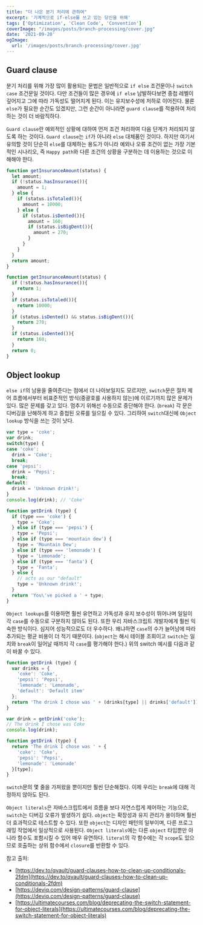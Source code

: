 ```yaml
---
title: "더 나은 분기 처리에 관하여"
excerpt: '기계적으로 if-else를 쓰고 있는 당신을 위해'
tags: ['Optimization', 'Clean Code', 'Convention']
coverImage: "/images/posts/branch-processing/cover.jpg"
date: '2021-09-20'
ogImage:
  url: '/images/posts/branch-processing/cover.jpg'
---
```


## Guard clause

분기 처리를 위해 가장 많이 활용되는 문법은 일반적으로 `if else` 조건문이나 `switch case` 조건문일 것이다. 다만 조건들이 많은 경우에 `if else` 남발하다보면 중첩 레벨이 깊어지고 그에 따라 가독성도 떨어지게 된다. 이는 유지보수성에 저하로 이어진다. 물론 `else`가 필요한 순간도 있겠지만, 그런 순간이 아니라면 `guard clause`를 적용하여 처리하는 것이 더 바람직하다.

`Guard clause`란 예외적인 상황에 대하여 먼저 조건 처리하여 다음 단계가 처리되지 않도록 하는 것이다. `Guard clause`는 `if`가 아니라 `else` 대체품인 것이다. 하지만 여기서 유의할 것이 단순히 `else`를 대체하는 용도가 아니라 예외나 오류 조건이 없는 가장 기본적인 시나리오, 즉 `Happy path`와 다른 조건의 상황을 구분하는 데 이용하는 것으로 이해해야 한다.

```jsx
function getInsuranceAmount(status) {
  let amount;
  if (!status.hasInsurance()){
    amount = 1;
  } else {
    if (status.isTotaled()){
      amount = 10000;
    } else {
      if (status.isDented()){
        amount = 160;
        if (status.isBigDent()){
          amount = 270;
        }
      }
    }
  }
  return amount;
}
```

```jsx
function getInsuranceAmount(status) {
  if (!status.hasInsurance()){
    return 1;
  }
  if (status.isTotaled()){
    return 10000;
  }
  if (status.isDented() && status.isBigDent()){
    return 270;
  }
  if (status.isDented()){
    return 160;
  }
  return 0;
}
```


## Object lookup

 `else if`의 남용을 줄여준다는 점에서 더 나아보일지도 모르지만, `switch`문은 절차 제어 흐름에서부터 비표준적인 방식(중괄호를 사용하지 않는)에 이르기까지 많은 문제가 있다. 많은 문제를 갖고 있다. 멈추기 위해선 수동으로 중단해야 한다. (`break`) 각 문은 디버깅을 난해하게 하고 중첩된 오류를 일으킬 수 있다. 그리하여 `switch`대신에 `Object lookup` 방식을 쓰는 것이 낫다. 

```jsx
var type = 'coke';
var drink;
switch(type) {
case 'coke':
  drink = 'Coke';
  break;
case 'pepsi':
  drink = 'Pepsi';
  break;
default:
  drink = 'Unknown drink!';
}
console.log(drink); // 'Coke'
```

```jsx
function getDrink (type) {
  if (type === 'coke') {
    type = 'Coke';
  } else if (type === 'pepsi') {
    type = 'Pepsi';
  } else if (type === 'mountain dew') {
    type = 'Mountain Dew';
  } else if (type === 'lemonade') {
    type = 'Lemonade';
  } else if (type === 'fanta') {
    type = 'Fanta';
  } else {
    // acts as our "default"
    type = 'Unknown drink!';
  }
  return 'You\'ve picked a ' + type;
}
```

`Object lookups`를 이용하면 훨씬 유연하고 가독성과 유지 보수성이 뛰어나며 일일이 각 `case`를 수동으로 구분하지 않아도 된다. 또한 우리 자바스크립트 개발자에게 훨씬 익숙한 방식이다. 심지어 성능적으로도 더 우수하다. 왜냐하면 `case`의 수가 늘어남에 따라 추가되는 평균 비용이 더 적기 때문이다. (`object`는 해시 테이블 조회이고 `switch`는 일치와 `break`이 일어날 때까지 각 `case`를 평가해야 한다.) 위의 switch 예시를 다음과 같이 바꿀 수 있다.

```jsx
function getDrink (type) {
  var drinks = {
    'coke': 'Coke',
    'pepsi': 'Pepsi',
    'lemonade': 'Lemonade',
    'default': 'Default item'
  };
  return 'The drink I chose was ' + (drinks[type] || drinks['default']);
}

var drink = getDrink('coke');
// The drink I chose was Coke
console.log(drink);
```

```jsx
function getDrink (type) {
  return 'The drink I chose was ' + {
    'coke': 'Coke',
    'pepsi': 'Pepsi',
    'lemonade': 'Lemonade'
  }[type];
}
```

`switch`문의 몇 줄을 가져왔을 뿐이지만 훨씬 단순해졌다. 이제 우리는 `break`에 대해 걱정하지 않아도 된다. 

`Object literals`은 자바스크립트에서 흐름을 보다 자연스럽게 제어하는 기능으로, `switch`는 디버깅 오류가 발생하기 쉽다. `object`는 확장성과 유지 관리가 용이하며 훨씬 더 효과적으로 테스트할 수 있다. 또한 `object`는 디자인 패턴의 일부이며, 다른 프로그래밍 작업에서 일상적으로 사용된다. `Object literals`에는 다른 `object` 타입뿐만 아니라 함수도 포함시킬 수 있어 매우 유연하다. `literal`의 각 함수에는 각 `scope`도 있으므로 호출하는 상위 함수에서 `closure`를 반환할 수 있다.

참고 출처:

- [https://dev.to/qvault/guard-clauses-how-to-clean-up-conditionals-2fdm](https://dev.to/qvault/guard-clauses-how-to-clean-up-conditionals-2fdm)
- [https://deviq.com/design-patterns/guard-clause](https://deviq.com/design-patterns/guard-clause)
- [https://ultimatecourses.com/blog/deprecating-the-switch-statement-for-object-literals](https://ultimatecourses.com/blog/deprecating-the-switch-statement-for-object-literals)
